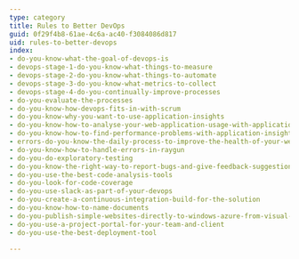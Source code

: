 ```yaml
---
type: category
title: Rules to Better DevOps
guid: 0f29f4b8-61ae-4c6a-ac40-f3084086d817
uid: rules-to-better-devops
index:
- do-you-know-what-the-goal-of-devops-is
- devops-stage-1-do-you-know-what-things-to-measure
- devops-stage-2-do-you-know-what-things-to-automate
- devops-stage-3-do-you-know-what-metrics-to-collect
- devops-stage-4-do-you-continually-improve-processes
- do-you-evaluate-the-processes
- do-you-know-how-devops-fits-in-with-scrum
- do-you-know-why-you-want-to-use-application-insights
- do-you-know-how-to-analyse-your-web-application-usage-with-application-insights
- do-you-know-how-to-find-performance-problems-with-application-insights
- errors-do-you-know-the-daily-process-to-improve-the-health-of-your-web-application
- do-you-know-how-to-handle-errors-in-raygun
- do-you-do-exploratory-testing
- do-you-know-the-right-way-to-report-bugs-and-give-feedback-suggestions
- do-you-use-the-best-code-analysis-tools
- do-you-look-for-code-coverage
- do-you-use-slack-as-part-of-your-devops
- do-you-create-a-continuous-integration-build-for-the-solution
- do-you-know-how-to-name-documents
- do-you-publish-simple-websites-directly-to-windows-azure-from-visual-studio-online
- do-you-use-a-project-portal-for-your-team-and-client
- do-you-use-the-best-deployment-tool

---
```

<p>​​​</p>



